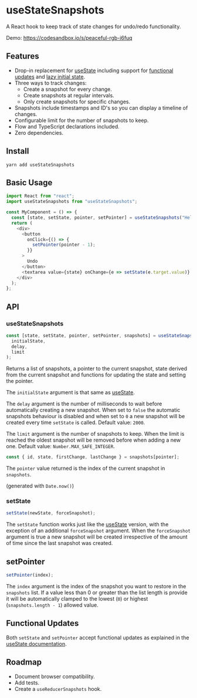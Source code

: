 # useStateSnapshots

A React hook to keep track of state changes for undo/redo functionality.

Demo: https://codesandbox.io/s/peaceful-rgb-i6fuq

## Features

- Drop-in replacement for [useState](https://reactjs.org/docs/hooks-reference.html#usestate) including support for [functional updates](https://reactjs.org/docs/hooks-reference.html#functional-updates) and [lazy initial state](https://reactjs.org/docs/hooks-reference.html#lazy-initial-state).
- Three ways to track changes:
  - Create a snapshot for every change.
  - Create snapshots at regular intervals.
  - Only create snapshots for specific changes.
- Snapshots include timestamps and ID's so you can display a timeline of changes.
- Configurable limit for the number of snapshots to keep.
- Flow and TypeScript declarations included.
- Zero dependencies.

## Install

```shell
yarn add useStateSnapshots
```

## Basic Usage

```js
import React from "react";
import useStateSnapshots from "useStateSnapshots";

const MyComponent = () => {
  const [state, setState, pointer, setPointer] = useStateSnapshots("Hello");
  return (
    <div>
      <button
        onClick={() => {
          setPointer(pointer - 1);
        }}
      >
        Undo
      </button>
      <textarea value={state} onChange={e => setState(e.target.value)} />
    </div>
  );
};
```

## API

### useStateSnapshots

```js
const [state, setState, pointer, setPointer, snapshots] = useStateSnapshots(
  initialState,
  delay,
  limit
);
```

Returns a list of snapshots, a pointer to the current snapshot, state derived from the current snapshot and functions for updating the state and setting the pointer.

The `initialState` argument is that same as [useState](https://reactjs.org/docs/hooks-reference.html#usestate).

The `delay` argument is the number of milliseconds to wait before automatically creating a new snapshot. When set to `false` the automatic snapshots behaviour is disabled and when set to `0` a new snapshot will be created every time `setState` is called. Default value: `2000`.

The `limit` argument is the number of snapshots to keep. When the limit is reached the oldest snapshot will be removed before when adding a new one. Default value: `Number.MAX_SAFE_INTEGER`.

```js
const { id, state, firstChange, lastChange } = snapshots[pointer];
```

The `pointer` value returned is the index of the current snapshot in `snapshots`.

(generated with `Date.now()`)

### setState

```js
setState(newState, forceSnapshot);
```

The `setState` function works just like the [useState](https://reactjs.org/docs/hooks-reference.html#usestate) version, with the exception of an additional `forceSnapshot` argument. When the `forceSnapshot` argument is true a new snapshot will be created irrespective of the amount of time since the last snapshot was created.

## setPointer

```js
setPointer(index);
```

The `index` argument is the index of the snapshot you want to restore in the `snapshots` list. If a value less than 0 or greater than the list length is provide it will be automatically clamped to the lowest (`0`) or highest (`snapshots.length - 1`) allowed value.

## Functional Updates

Both `setState` and `setPointer` accept functional updates as explained in
the [useState documentation](https://reactjs.org/docs/hooks-reference.html#functional-updates).

## Roadmap

- Document browser compatibility.
- Add tests.
- Create a `useReducerSnapshots` hook.

